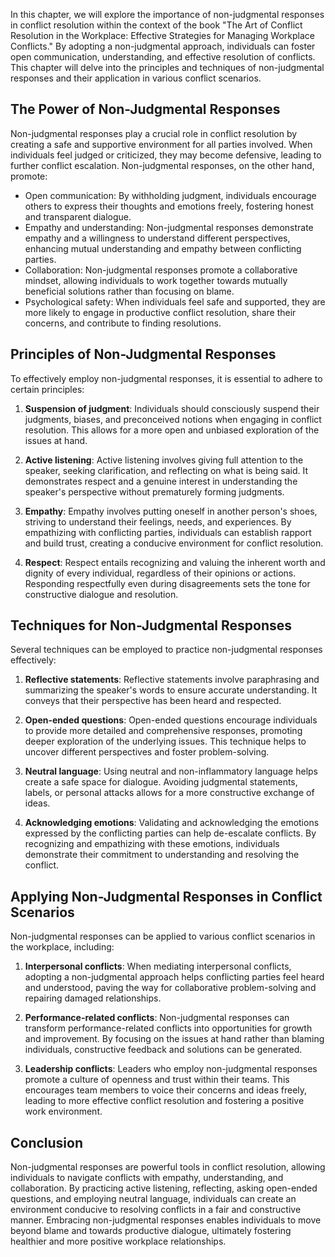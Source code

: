 
In this chapter, we will explore the importance of non-judgmental responses in conflict resolution within the context of the book "The Art of Conflict Resolution in the Workplace: Effective Strategies for Managing Workplace Conflicts." By adopting a non-judgmental approach, individuals can foster open communication, understanding, and effective resolution of conflicts. This chapter will delve into the principles and techniques of non-judgmental responses and their application in various conflict scenarios.

**The Power of Non-Judgmental Responses**
-----------------------------------------

Non-judgmental responses play a crucial role in conflict resolution by creating a safe and supportive environment for all parties involved. When individuals feel judged or criticized, they may become defensive, leading to further conflict escalation. Non-judgmental responses, on the other hand, promote:

* Open communication: By withholding judgment, individuals encourage others to express their thoughts and emotions freely, fostering honest and transparent dialogue.
* Empathy and understanding: Non-judgmental responses demonstrate empathy and a willingness to understand different perspectives, enhancing mutual understanding and empathy between conflicting parties.
* Collaboration: Non-judgmental responses promote a collaborative mindset, allowing individuals to work together towards mutually beneficial solutions rather than focusing on blame.
* Psychological safety: When individuals feel safe and supported, they are more likely to engage in productive conflict resolution, share their concerns, and contribute to finding resolutions.

**Principles of Non-Judgmental Responses**
------------------------------------------

To effectively employ non-judgmental responses, it is essential to adhere to certain principles:

1. **Suspension of judgment**: Individuals should consciously suspend their judgments, biases, and preconceived notions when engaging in conflict resolution. This allows for a more open and unbiased exploration of the issues at hand.

2. **Active listening**: Active listening involves giving full attention to the speaker, seeking clarification, and reflecting on what is being said. It demonstrates respect and a genuine interest in understanding the speaker's perspective without prematurely forming judgments.

3. **Empathy**: Empathy involves putting oneself in another person's shoes, striving to understand their feelings, needs, and experiences. By empathizing with conflicting parties, individuals can establish rapport and build trust, creating a conducive environment for conflict resolution.

4. **Respect**: Respect entails recognizing and valuing the inherent worth and dignity of every individual, regardless of their opinions or actions. Responding respectfully even during disagreements sets the tone for constructive dialogue and resolution.

**Techniques for Non-Judgmental Responses**
-------------------------------------------

Several techniques can be employed to practice non-judgmental responses effectively:

1. **Reflective statements**: Reflective statements involve paraphrasing and summarizing the speaker's words to ensure accurate understanding. It conveys that their perspective has been heard and respected.

2. **Open-ended questions**: Open-ended questions encourage individuals to provide more detailed and comprehensive responses, promoting deeper exploration of the underlying issues. This technique helps to uncover different perspectives and foster problem-solving.

3. **Neutral language**: Using neutral and non-inflammatory language helps create a safe space for dialogue. Avoiding judgmental statements, labels, or personal attacks allows for a more constructive exchange of ideas.

4. **Acknowledging emotions**: Validating and acknowledging the emotions expressed by the conflicting parties can help de-escalate conflicts. By recognizing and empathizing with these emotions, individuals demonstrate their commitment to understanding and resolving the conflict.

**Applying Non-Judgmental Responses in Conflict Scenarios**
-----------------------------------------------------------

Non-judgmental responses can be applied to various conflict scenarios in the workplace, including:

1. **Interpersonal conflicts**: When mediating interpersonal conflicts, adopting a non-judgmental approach helps conflicting parties feel heard and understood, paving the way for collaborative problem-solving and repairing damaged relationships.

2. **Performance-related conflicts**: Non-judgmental responses can transform performance-related conflicts into opportunities for growth and improvement. By focusing on the issues at hand rather than blaming individuals, constructive feedback and solutions can be generated.

3. **Leadership conflicts**: Leaders who employ non-judgmental responses promote a culture of openness and trust within their teams. This encourages team members to voice their concerns and ideas freely, leading to more effective conflict resolution and fostering a positive work environment.

**Conclusion**
--------------

Non-judgmental responses are powerful tools in conflict resolution, allowing individuals to navigate conflicts with empathy, understanding, and collaboration. By practicing active listening, reflecting, asking open-ended questions, and employing neutral language, individuals can create an environment conducive to resolving conflicts in a fair and constructive manner. Embracing non-judgmental responses enables individuals to move beyond blame and towards productive dialogue, ultimately fostering healthier and more positive workplace relationships.
